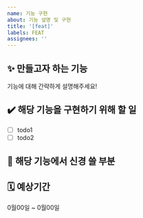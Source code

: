```yaml
---
name: 기능 구현
about: 기능 설명 및 구현
title: '[feat]'
labels: FEAT
assignees: ''
---
```


## ✨ 만들고자 하는 기능

기능에 대해 간략하게 설명해주세요!

## ✔️ 해당 기능을 구현하기 위해 할 일

- [ ] todo1
- [ ] todo2

## 💭 해당 기능에서 신경 쓸 부분

## 🗓️ 예상기간

0월00일 ~ 0월00일
